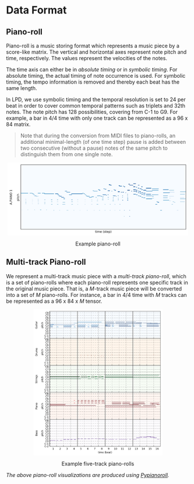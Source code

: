 # Data Format

## Piano-roll

Piano-roll is a music storing format which represents a music piece by a
score-like matrix. The vertical and horizontal axes represent note pitch and
time, respectively. The values represent the velocities of the notes.

The time axis can either be in *absolute timing* or in *symbolic timing*. For
absolute timing, the actual timing of note occurrence is used. For symbolic
timing, the tempo information is removed and thereby each beat has the same
length.

In LPD, we use symbolic timing and the temporal resolution is set to 24 per beat
in order to cover common temporal patterns such as triplets and 32th notes. The
note pitch has 128 possibilities, covering from C-1 to G9. For example, a bar in
4/4 time with only one track can be represented as a 96 x 84 matrix.

> Note that during the conversion from MIDI files to piano-rolls, an additional
minimal-length (of one time step) pause is added between two consecutive
(without a pause) notes of the same pitch to distinguish them from one single
note.

<img src="figs/pianoroll-example.png" alt="pianoroll-example" style="max-height:200px; display:block; margin:auto">
<p class="caption" align="center">Example piano-roll</p>

## Multi-track Piano-roll

We represent a multi-track music piece with a *multi-track piano-roll*, which is
a set of piano-rolls where each piano-roll represents one specific track in the
original music piece. That is, a *M*-track music piece will be converted into a
set of *M* piano-rolls. For instance, a bar in 4/4 time with *M* tracks can be
represented as a 96 x 84 x *M* tensor.

<img src="figs/pianoroll-example-5tracks.png" alt="pianoroll-example-5tracks" style="max-height:400px; display:block; margin:auto">
<p class="caption" align="center">Example five-track piano-rolls</p>

*The above piano-roll visualizations are produced using
[Pypianoroll](https://salu133445.github.io/pypianoroll/).*
